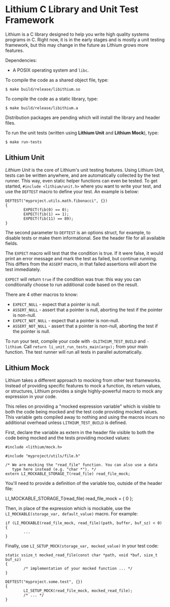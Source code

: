 Lithium C Library and Unit Test Framework
=========================================

Lithium is a C library designed to help you write high quality systems
programs in C. Right now, it is in the early stages and is mostly a
unit testing framework, but this may change in the future as Lithium
grows more features.

Dependencies:

* A POSIX operating system and ``libc``.

To compile the code as a shared object file, type:

    $ make build/release/libithium.so

To compile the code as a static library, type:

    $ make build/release/libithium.a

Distribution packages are pending which will install the library and
header files.

To run the unit tests (written using **Lithium Unit** and **Lithium
Mock**), type:

    $ make run-tests

Lithium Unit
------------

*Lithium Unit* is the core of Lithium's unit testing features. Using
Lithium Unit, tests can be written anywhere, and are automatically
collected by the test runner. This way, even static helper functions
can even be tested. To get started, ``#include <lithium/unit.h>``
where you want to write your test, and use the ``DEFTEST`` macro to
define your test. An example is below:

    DEFTEST("myproject.utils.math.fibonacci", {})
    {
            EXPECT(fib(0) == 0);
            EXPECT(fib(1) == 1);
            EXPECT(fib(11) == 89);
    }

The second parameter to ``DEFTEST`` is an options struct, for example,
to disable tests or make them informational. See the header file for
all available fields.

The ``EXPECT`` macro will test that the condition is true. If it were
false, it would print an error message and mark the test as failed,
but continue running. This differs from the ``ASSERT`` macro, in that
failed assertions will abort the test immediately.

``EXPECT`` will return ``true`` if the condition was true: this way
you can conditionally choose to run additional code based on the
result.

There are 4 other macros to know:

* ``EXPECT_NULL`` - expect that a pointer is null.
* ``ASSERT_NULL`` - assert that a pointer is null, aborting the test
  if the pointer is non-null.
* ``EXPECT_NOT_NULL`` - expect that a pointer is non-null.
* ``ASSERT_NOT_NULL`` - assert that a pointer is non-null, aborting
  the test if the pointer is null.

To run your test, compile your code with ``-DLITHIUM_TEST_BUILD`` and
``-lithium``. Call ``return li_unit_run_tests_main(argv);`` from your
main function. The test runner will run all tests in parallel
automatically.

Lithium Mock
------------

Lithium takes a different approach to mocking from other test
frameworks. Instead of providing specific features to mock a function,
its return values, or structures, Lithium provides a single
highly-powerful macro to mock any expression in your code.

This relies on providing a "mocked expression variable" which is
visible to both the code being mocked and the test code providing
mocked values. This variable gets compiled away to nothing and using
the macros incurs no additional overhead unless ``LITHIUM_TEST_BUILD``
is defined.

First, declare the variable as extern in the header file visible to
both the code being mocked and the tests providing mocked values:

    #include <lithium/mock.h>

    #include "myproject/utils/file.h"

    /* We are mocking the "read_file" function. You can also use a data
       type here instead (e.g. "char *"). */
    extern LI_MOCKABLE_STORAGE_T(read_file) read_file_mock;

You'll need to provide a definition of the variable too, outside of
the header file:

LI_MOCKABLE_STORAGE_T(read_file) read_file_mock = { 0 };

Then, in place of the expression which is mockable, use the
``LI_MOCKABLE(storage_var, default_value)`` macro. For example:

    if (LI_MOCKABLE(read_file_mock, read_file)(path, buffer, buf_sz) < 0) {
            ...
    }

Finally, use ``LI_SETUP_MOCK(storage_var, mocked_value)`` in your test
code:

    static ssize_t mocked_read_file(const char *path, void *buf, size_t buf_sz)
    {
            /* implementation of your mocked function ... */
    }

    DEFTEST("myproject.some.test", {})
    {
            LI_SETUP_MOCK(read_file_mock, mocked_read_file);
            /* ... */
    }
